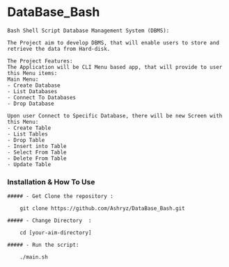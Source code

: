 # DataBase_Bash
    Bash Shell Script Database Management System (DBMS):

    The Project aim to develop DBMS, that will enable users to store and retrieve the data from Hard-disk.

    The Project Features:
    The Application will be CLI Menu based app, that will provide to user this Menu items:
    Main Menu:
	- Create Database
	- List Databases
	- Connect To Databases
	- Drop Database

    Upon user Connect to Specific Database, there will be new Screen with this Menu:
	- Create Table 
	- List Tables
	- Drop Table
	- Insert into Table
	- Select From Table
	- Delete From Table
	- Update Table
	
### Installation & How To Use
    ##### - Get Clone the repository :
    
    	git clone https://github.com/Ashryz/DataBase_Bash.git
    
    ##### - Change Directory  :
    
    	cd [your-aim-directory] 
    	
    ##### - Run the script:
    
    	./main.sh
